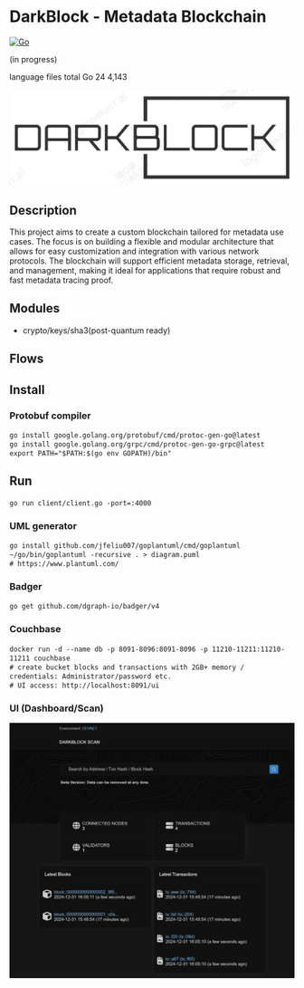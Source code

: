# DarkBlock - Metadata Blockchain

[![Go](https://github.com/janrockdev/darkblock/actions/workflows/go.yml/badge.svg)](https://github.com/janrockdev/darkblock/actions/workflows/go.yml)

(in progress)

language	files	total
Go	        24  	4,143

<img src="docs/logo.png" alt="DARKBLOCK" width="600"/>

## Description
This project aims to create a custom blockchain tailored for metadata use cases. The focus is on building a flexible and modular architecture that allows for easy customization and integration with various network protocols. The blockchain will support efficient metadata storage, retrieval, and management, making it ideal for applications that require robust and fast metadata tracing proof.

## Modules
- crypto/keys/sha3(post-quantum ready)

## Flows

## Install

### Protobuf compiler
```shell
go install google.golang.org/protobuf/cmd/protoc-gen-go@latest
go install google.golang.org/grpc/cmd/protoc-gen-go-grpc@latest
export PATH="$PATH:$(go env GOPATH)/bin"
```
## Run
```shell
go run client/client.go -port=:4000
```

### UML generator
```shell
go install github.com/jfeliu007/goplantuml/cmd/goplantuml
~/go/bin/goplantuml -recursive . > diagram.puml
# https://www.plantuml.com/
```

### Badger
```shell
go get github.com/dgraph-io/badger/v4
```

### Couchbase
```shell
docker run -d --name db -p 8091-8096:8091-8096 -p 11210-11211:11210-11211 couchbase
# create bucket blocks and transactions with 2GB+ memory / credentials: Administrator/password etc.
# UI access: http://localhost:8091/ui
```

### UI (Dashboard/Scan)
<img src="docs/ui.png" alt="DARKBLOCK" width="1000"/>